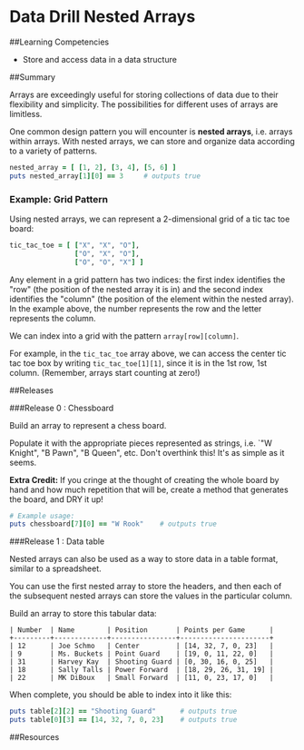 # Data Drill Nested Arrays

##Learning Competencies

* Store and access data in a data structure

##Summary

Arrays are exceedingly useful for storing collections of data due to their flexibility and simplicity. The possibilities for different uses of arrays are limitless.

One common design pattern you will encounter is **nested arrays**, i.e. arrays within arrays. With nested arrays, we can store and organize data according to a variety of patterns.

```ruby
nested_array = [ [1, 2], [3, 4], [5, 6] ]
puts nested_array[1][0] == 3     # outputs true
```

### Example: Grid Pattern

Using nested arrays, we can represent a 2-dimensional grid of a tic tac toe board:

```ruby
tic_tac_toe = [ ["X", "X", "O"],
                ["O", "X", "O"],
                ["O", "O", "X"] ]
```

Any element in a grid pattern has two indices: the first index identifies the "row" (the position of the nested array it is in) and the second index identifies the "column" (the position of the element within the nested array). In the example above, the number represents the row and the letter represents the column.

We can index into a grid with the pattern `array[row][column]`.

For example, in the `tic_tac_toe` array above, we can access the center tic tac toe box by writing `tic_tac_toe[1][1]`, since it is in the 1st row, 1st column. (Remember, arrays start counting at zero!)


##Releases

###Release 0 : Chessboard

Build an array to represent a chess board.

Populate it with the appropriate pieces represented as strings, i.e. `"W Knight", "B Pawn", "B Queen", etc. Don't overthink this!  It's as simple as it seems.

**Extra Credit:** If you cringe at the thought of creating the whole board by hand and how much repetition that will be, create a method that generates the board, and DRY it up!

```ruby
# Example usage:
puts chessboard[7][0] == "W Rook"    # outputs true
```

###Release 1 : Data table

Nested arrays can also be used as a way to store data in a table format, similar to a spreadsheet.

You can use the first nested array to store the headers, and then each of the subsequent nested arrays can store the values in the particular column.

Build an array to store this tabular data:

```text
| Number  | Name        | Position       | Points per Game      |
+---------+-------------+----------------+----------------------+
| 12      | Joe Schmo   | Center         | [14, 32, 7, 0, 23]   |
| 9       | Ms. Buckets | Point Guard    | [19, 0, 11, 22, 0]   |
| 31      | Harvey Kay  | Shooting Guard | [0, 30, 16, 0, 25]   |
| 18      | Sally Talls | Power Forward  | [18, 29, 26, 31, 19] |
| 22      | MK DiBoux   | Small Forward  | [11, 0, 23, 17, 0]   |
```

When complete, you should be able to index into it like this:

```ruby
puts table[2][2] == "Shooting Guard"      # outputs true
puts table[0][3] == [14, 32, 7, 0, 23]    # outputs true
```
<!-- ##Optimize Your Learning -->

##Resources
